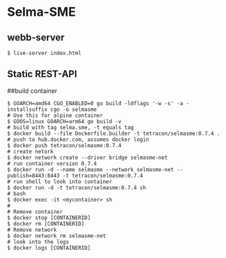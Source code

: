 # Selma-SME

## webb-server
    $ live-server index.html
    
## Static REST-API

##build container

    $ GOARCH=amd64 CGO_ENABLED=0 go build -ldflags '-w -s' -a -installsuffix cgo -o selmasme
    # Use this for alpine container
    $ GOOS=linux GOARCH=arm64 go build -v
    # build with tag selma.sme, -t equals tag
    $ docker build --file Dockerfile.builder -t tetracon/selmasme:0.7.4 .
    # push to hub.docker.com, assumes docker login
    $ docker push tetracon/selmasme:0.7.4
    # create netork
    $ docker network create --driver bridge selmasme-net
    # run container version 0.7.4
    $ docker run -d --name selmasme --network selmasme-net --publish=8443:8443 -t tetracon/selmasme:0.7.4
    # run shell to look into container
    $ docker run -d -t tetracon/selmasme:0.7.4 sh
    # bash
    $ docker exec -it <mycontainer> sh
    #
    # Remove container
    $ docker stop [CONTAINERID]
    $ docker rm [CONTAINERID]
    # Remove network
    $ docker network rm selmasme-net
    # look into the logs
    $ docker logs [CONTAINERID]
